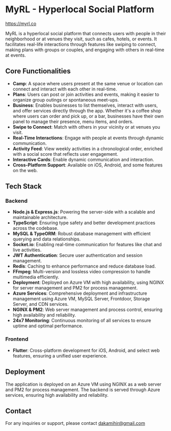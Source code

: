 # MyRL - Hyperlocal Social Platform

https://myrl.co

MyRL is a hyperlocal social platform that connects users with people in their neighborhood or at venues they visit, such as cafes, hotels, or events. It facilitates real-life interactions through features like swiping to connect, making plans with groups or couples, and engaging with others in real-time at events.

## Core Functionalities

- **Camp**: A space where users present at the same venue or location can connect and interact with each other in real-time.
- **Plans**: Users can post or join activities and events, making it easier to organize group outings or spontaneous meet-ups.
- **Business**: Enables businesses to list themselves, interact with users, and offer services directly through the app. Whether it's a coffee shop where users can order and pick up, or a bar, businesses have their own panel to manage their presence, menu items, and orders.
- **Swipe to Connect**: Match with others in your vicinity or at venues you visit.
- **Real-Time Interactions**: Engage with people at events through dynamic communication.
- **Activity Feed**: View weekly activities in a chronological order, enriched with a social score that reflects user engagement.
- **Interactive Cards**: Enable dynamic communication and interaction.
- **Cross-Platform Support**: Available on iOS, Android, and some features on the web.


## Tech Stack

### Backend

- **Node.js & Express.js**: Powering the server-side with a scalable and maintainable architecture.
- **TypeScript**: Ensuring type safety and better development practices across the codebase.
- **MySQL & TypeORM**: Robust database management with efficient querying and data relationships.
- **Socket.io**: Enabling real-time communication for features like chat and live activities.
- **JWT Authentication**: Secure user authentication and session management.
- **Redis**: Caching to enhance performance and reduce database load.
- **FFmpeg**: Multi-version and lossless video compression to handle multimedia efficiently.
- **Deployment**: Deployed on Azure VM with high availability, using NGINX for server management and PM2 for process management.
- **Azure Services**: Comprehensive deployment and infrastructure management using Azure VM, MySQL Server, Frontdoor, Storage Server, and CDN services.
- **NGINX & PM2**: Web server management and process control, ensuring high availability and reliability.
- **24x7 Monitoring**: Continuous monitoring of all services to ensure uptime and optimal performance.

### Frontend

- **Flutter**: Cross-platform development for iOS, Android, and select web features, ensuring a unified user experience.


## Deployment
The application is deployed on an Azure VM using NGINX as a web server and PM2 for process management. The backend is served through Azure services, ensuring high availability and reliability.

## Contact
For any inquiries or support, please contact dakamihir@gmail.com


